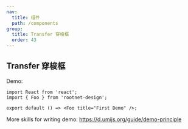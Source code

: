 ```yaml
---
nav:
  title: 组件
  path: /components
group:
  title: Transfer 穿梭框
  order: 43
---
```


## Transfer 穿梭框

Demo:

```tsx
import React from 'react';
import { Foo } from 'rootnet-design';

export default () => <Foo title="First Demo" />;
```

More skills for writing demo: https://d.umijs.org/guide/demo-principle
